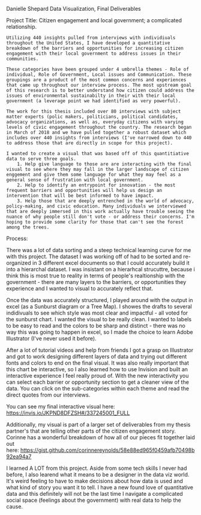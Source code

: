 Danielle Shepard
Data Visualization, Final Deliverables

Project Title:
Citizen engagement and local government; a complicated relationship.

	Utilizing 440 insights pulled from interviews with individiuals throughout the United States, I have developed a quantitative breakdown of the barriers and opportunities for increasing citizen engagement with their local government to address issues in their communities.  
	
	These categories have been grouped under 4 umbrella themes - Role of individual, Role of Government, Local issues and Communication. These groupings are a product of the most common concerns and experiences that came up throughout our interview process. The most upstream goal of this research is to better understand how citizen could address the issues of environmental sustainabilty in their with their local government (a leverage point we had identified as very powerful).
	
	The work for this thesis included over 80 interviews with subject matter experts (polic makers, politicians, political candidates, advocacy organizations, as well as, everyday citizens with varying levels of civic engagement throughout the country. The research began in March of 2018 and we have pulled together a robust dataset which includes over 440 insights from interviews (I've narrowed down to 440 to address those that are directly in scope for this project).
	
	I wanted to create a visual that was based off of this quantitiative data to serve three goals. 
		1. Help give language to those are are interacting with the final visual to see where they may fall in the larger landscape of citizen enggement and give them some language for what they may feel as a general sense of frustration with local government.
		2. Help to identify an entrypoint for innovation - the most frequent barriers and opportunities will help us design an intervention that will be best informed to have impact.
		3. Help those that are deeply entrenched in the world of advocacy, policy-making, and civic education. Many individuals we interviewed that are deeply immersed in this work actually have trouble seeing the nuance of why people still don't vote - or address their concerns. I'm hoping to provide some clarity for those that can't see the forest among the trees. 

Process:

There was a lot of data sorting and a steep technical learning curve for me with this project. The dataset I was working off of had to be sorted and re-organized in 3 different excel documents so that I could accurately build it into a hierarchal dataset. I was insistant on a hierarhcal strucuttre, because i think this is most true to reality in terms of people's realtionship with the government - there are many layers to the barriers, or opportunities they experience and I wanted to visual to accurately reflect that. 

Once the data was accurately structured, I played around with the output in excel (as a Sunburst diagram or a Tree Map). I showes the drafts to several indidivuals to see which style was most clear and impactful - all voted for the sunburst chart. I wanted the visual to be really clean. I wanted to labels to be easy to read and the colors to be sharp and distinct - there was no way this was going to happen in excel, so I made the choice to learn Adobe Illustrator (I've never used it before).

After a lot of tutorial videos and help from friends I got a grasp on Illustrator and got to work designing different layers of data and trying out different fonts and colors to end on the final visual. It was also really important that this chart be interactive, so I also learned how to use Invision and built an interactive experience I feel really proud of. With the new interactivity you can select each barrier or opportunity section to get a cleaner view of the data. You can click on the sub-categories within each theme and read the direct quotes from our interviews.

You can see my final interactive visual here:
https://invis.io/JKPND8DFZSH#/337245001_FULL


Additionally, my visual is part of a larger set of deliverables from my thesis partner's that are telling other parts of the citizen engagement story. Corinne has a wonderful breakdown of how all of our pieces fit together laid out here: https://gist.github.com/corinnereynolds/58e88ed965f0459afb70498b92ea94a7

I learned A LOT from this project. Aside from some tech skills I never had before, I also learend what it means to be a designer in the data viz world. It's weird feeling to have to make decisions about how data is used and what kind of story you want it to tell. I have a new found love of quantitative data and this definitely will not be the last time I navigate a complicated social space (feelings about the government) with real data to help the cause.



